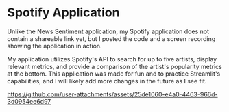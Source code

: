 # Spotify Application

Unlike the News Sentiment application, my Spotify application does not contain a shareable link yet, but I posted the code and a screen recording showing the application in action.

My application utilizes Spotify's API to search for up to five artists, display relevant metrics, and provide a comparison of the artist's popularity metrics at the bottom. This application was made for fun and to practice Streamlit's capabilities, and I will likely add more changes in the future as I see fit.


https://github.com/user-attachments/assets/25de1060-e4a0-4463-966d-3d0954ee6d97

